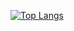 [![Top Langs](https://github-readme-stats.vercel.app/api/top-langs/?username=junho767)](https://github.com/anuraghazra/github-readme-stats)
